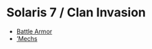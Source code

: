 # Solaris 7 / Clan Invasion 

- [Battle Armor](clan-invasion/battlearmor.md) 
- [’Mechs](clan-invasion/mechs.md) 

